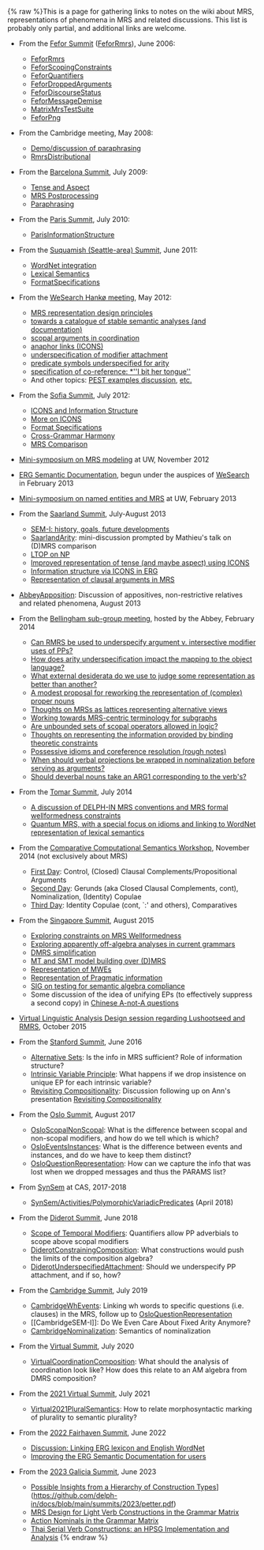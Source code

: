 {% raw %}This is a page for gathering links to notes on the wiki about MRS,
representations of phenomena in MRS and related discussions. This list
is probably only partial, and additional links are welcome.

- From the [Fefor Summit](https://delph-in.github.io/docs/summits/FeforTop) ([FeforRmrs](https://delph-in.github.io/docs/summits/FeforRmrs)), June
2006:
  
  - [FeforRmrs](https://delph-in.github.io/docs/summits/FeforRmrs)
  - [FeforScopingConstraints](https://delph-in.github.io/docs/summits/FeforScopingConstraints)
  - [FeforQuantifiers](https://delph-in.github.io/docs/summits/FeforQuantifiers)
  - [FeforDroppedArguments](https://delph-in.github.io/docs/summits/FeforDroppedArguments)
  - [FeforDiscourseStatus](https://delph-in.github.io/docs/summits/FeforDiscourseStatus)
  - [FeforMessageDemise](https://delph-in.github.io/docs/summits/FeforMessageDemise)
  - [MatrixMrsTestSuite](https://delph-in.github.io/docs/grammars/MatrixMrsTestSuite)
  - [FeforPng](https://delph-in.github.io/docs/summits/FeforPng)
- From the Cambridge meeting, May 2008:
  - [Demo/discussion of paraphrasing](https://delph-in.github.io/docs/tools/RmrsParaphrasing)
  - [RmrsDistributional](https://delph-in.github.io/docs/tools/RmrsDistributional)
- From the [Barcelona Summit](https://delph-in.github.io/docs/summits/BarcelonaTop), July 2009:
  
  - [Tense and Aspect](https://delph-in.github.io/docs/summits/BarcelonaSemantics)
  - [MRS Postprocessing](https://delph-in.github.io/docs/summits/BarcelonaPostprocessing)
  - [Paraphrasing](https://delph-in.github.io/docs/summits/BarcelonaParaphrasing)
- From the [Paris Summit](https://delph-in.github.io/docs/summits/ParisTop), July 2010:
  
  - [ParisInformationStructure](https://delph-in.github.io/docs/summits/ParisInformationStructure)
- From the [Suquamish (Seattle-area) Summit](https://delph-in.github.io/docs/summits/SuquamishTop), June 2011:
  
  - [WordNet integration](https://delph-in.github.io/docs/summits/SuquamishMRSWordNet)
  - [Lexical Semantics](https://delph-in.github.io/docs/summits/SuquamishLexSem)
  - [FormatSpecifications](https://delph-in.github.io/docs/tools/FormatSpecifications)
- From the [WeSearch Hankø meeting](/WeSearch/Hank%C3%B8Schedule), May
2012:
  
  - [MRS representation design
principles](https://delph-in.github.io/docs/garage/WeSearch_DesignPrinciples)
  - [towards a catalogue of stable semantic analyses (and
documentation)](https://delph-in.github.io/docs/garage/WeSearch_AnalysisCatalog)
  - [scopal arguments in coordination](https://delph-in.github.io/docs/garage/WeSearch_ScopalArgCoord)
  - [anaphor links (ICONS)](https://delph-in.github.io/docs/garage/WeSearch_ICONS)
  - [underspecification of modifier
attachment](https://delph-in.github.io/docs/garage/WeSearch_UnderspecifedAttachment)
  - [predicate symbols underspecified for
arity](https://delph-in.github.io/docs/garage/WeSearch_UnderspecifiedPreds)
  - [specification of co-reference: \*''I bit her
tongue''](https://delph-in.github.io/docs/garage/WeSearch_VariablePropertySharing)
  - And other topics: [PEST examples
discussion](https://delph-in.github.io/docs/garage/WeSearch_PestExamples),
[etc.](/WeSearch/Hank%C3%B8TheRest)
- From the [Sofia Summit](https://delph-in.github.io/docs/summits/SofiaTop), July 2012:
  
  - [ICONS and Information Structure](https://delph-in.github.io/docs/summits/SofiaICONS)
  - [More on ICONS](https://delph-in.github.io/docs/summits/SofiaIconsImplementation)
  - [Format Specifications](https://delph-in.github.io/docs/summits/SofiaMrsRfc)
  - [Cross-Grammar Harmony](https://delph-in.github.io/docs/summits/SofiaVpmHarmony)
  - [MRS Comparison](https://delph-in.github.io/docs/summits/SofiaMrsComparison)
- [Mini-symposium on MRS modeling](https://delph-in.github.io/docs/summits/RmrsLm) at UW, November 2012
- [ERG Semantic Documentation](https://delph-in.github.io/docs/erg/ErgSemantics), begun under the auspices
of [WeSearch](https://delph-in.github.io/docs/garage/WeSearch) in February 2013
- [Mini-symposium on named entities and MRS](https://delph-in.github.io/docs/summits/RmrsNes) at UW, February
2013
- From the [Saarland Summit](https://delph-in.github.io/docs/summits/SaarlandTop), July-August 2013
  
  - [SEM-I: history, goals, future developments](https://delph-in.github.io/docs/summits/SaarlandSemi)
  - [SaarlandArity](https://delph-in.github.io/docs/summits/SaarlandArity): mini-discussion prompted by
Mathieu's talk on (D)MRS comparison
  - [LTOP on NP](https://delph-in.github.io/docs/summits/SaarlandLtopDiscussion)
  - [Improved representation of tense (and maybe aspect) using
ICONS](https://delph-in.github.io/docs/summits/SaarlandTense)
  - [Information structure via ICONS in ERG](https://delph-in.github.io/docs/summits/SaarlandIconsErg)
  - [Representation of clausal arguments in
MRS](https://delph-in.github.io/docs/garage/SaarlandSententialArgument)
- [AbbeyApposition](https://delph-in.github.io/docs/summits/AbbeyApposition): Discussion of appositives,
non-restrictive relatives and related phenomena, August 2013
- From the [Bellingham sub-group meeting](https://delph-in.github.io/docs/summits/TheAbbey_Chrysalis2014),
hosted by the Abbey, February 2014
  
  - [Can RMRS be used to underspecify argument v. intersective
modifier uses of PPs?](https://delph-in.github.io/docs/summits/TheAbbey_Chrysalis2014PpAttachment)
  - [How does arity underspecification impact the mapping to the
object language?](https://delph-in.github.io/docs/summits/TheAbbey_Chrysalis2014Arity)
  - [What external desiderata do we use to judge some representation
as better than another?](https://delph-in.github.io/docs/summits/TheAbbey_Chrysalis2014WhatsThePoint)
  - [A modest proposal for reworking the representation of (complex)
proper nouns](https://delph-in.github.io/docs/summits/TheAbbey_Chrysalis2014ProperNouns)
  - [Thoughts on MRSs as lattices representing alternative
views](https://delph-in.github.io/docs/summits/TheAbbey_Chrysalis2014SchrodingerMrs)
  - [Working towards MRS-centric terminology for
subgraphs](https://delph-in.github.io/docs/summits/TheAbbey_Chrysalis2014Terminology)
  - [Are unbounded sets of scopal operators allowed in
logic?](https://delph-in.github.io/docs/summits/TheAbbey_Chrysalis2014OpenEndedPredicates)
  - [Thoughts on representing the information provided by binding
theoretic constraints](https://delph-in.github.io/docs/summits/TheAbbey_Chrysalis2014BindingTheory)
  - [Possessive idioms and coreference resolution (rough
notes)](https://delph-in.github.io/docs/summits/TheAbbey_Chrysalis2014PossessiveIdioms)
  - [When should verbal projections be wrapped in nominalization
before serving as
arguments?](https://delph-in.github.io/docs/summits/TheAbbey_Chrysalis2014Nominalization)
  - [Should deverbal nouns take an ARG1 corresponding to the
verb's?](https://delph-in.github.io/docs/summits/TheAbbey_Chrysalis2014DeverbalNouns)
- From the [Tomar Summit](https://delph-in.github.io/docs/summits/TomarSchedule), July 2014
  
  - [A discussion of DELPH-IN MRS conventions and MRS formal
wellformedness constraints](https://delph-in.github.io/docs/summits/TomarMrsWellformedness)
  - [Quantum MRS, with a special focus on idioms and linking to
WordNet representation of lexical semantics](https://delph-in.github.io/docs/summits/TomarQuantumMRS)
- From the [Comparative Computational Semantics
Workshop](https://delph-in.github.io/docs/garage/WeSearch_Ccs), November 2014 (not exclusively about MRS)
  
  - [First Day](https://delph-in.github.io/docs/garage/WeSearch_CcsDayOne): Control, (Closed) Clausal
Complements/Propositional Arguments
  - [Second Day](https://delph-in.github.io/docs/garage/WeSearch_CcsDayTwo): Gerunds (aka Closed Clausal
Complements, cont), Nominalization, (Identity) Copulae
  - [Third Day](https://delph-in.github.io/docs/garage/WeSearch_CcsDayTwo): Identity Copulae (cont, \`:'
and others), Comparatives
- From the [Singapore Summit](https://delph-in.github.io/docs/summits/SingaporeSchedule), August 2015
  
  - [Exploring constraints on MRS
Wellformedness](https://delph-in.github.io/docs/summits/SingaporeMrsWellformedness)
  - [Exploring apparently off-algebra analyses in current
grammars](https://delph-in.github.io/docs/summits/SingaporeHookOrthodoxy)
  - [DMRS simplification](https://delph-in.github.io/docs/summits/SingaporeDmrsSimplification)
  - [MT and SMT model building over (D)MRS](https://delph-in.github.io/docs/summits/SingaporeSmtModel)
  - [Representation of MWEs](https://delph-in.github.io/docs/summits/SingaporeRepresentingMwes)
  - [Representation of Pragmatic
information](https://delph-in.github.io/docs/summits/SingaporeRepresentingPragmatics)
  - [SIG on testing for semantic algebra
compliance](https://delph-in.github.io/docs/summits/SingaporeSemanticAlgebraCompliance)
  - Some discussion of the idea of unifying EPs (to effectively
suppress a second copy) in [Chinese A-not-A
questions](https://delph-in.github.io/docs/summits/LADChineseAnotA)
- [Virtual Linguistic Analysis Design session regarding Lushootseed
and RMRS](https://delph-in.github.io/docs/summits/LADLushootseedSemantics), October 2015
- From the [Stanford Summit](https://delph-in.github.io/docs/summits/StanfordSchedule), June 2016
  
  - [Alternative Sets](https://delph-in.github.io/docs/summits/StanfordAlternativeSets): Is the info in MRS
sufficient? Role of information structure?
  - [Intrinsic Variable
Principle](https://delph-in.github.io/docs/summits/StanfordCrowgeyIntrinsicVariableNotes): What happens
if we drop insistence on unique EP for each intrinsic variable?
  - [Revisiting Compositionality](https://delph-in.github.io/docs/summits/StanfordAlgebraAdditions):
Discussion following up on Ann's presentation [Revisiting
Compositionality](http://www.delph-in.net/2016/compositionality.pdf)
- From the [Oslo Summit](https://delph-in.github.io/docs/summits/OsloSchedule), August 2017
  
  - [OsloScopalNonScopal](https://delph-in.github.io/docs/summits/OsloScopalNonScopal): What is the
difference between scopal and non-scopal modifiers, and how do
we tell which is which?
  - [OsloEventsInstances](https://delph-in.github.io/docs/summits/OsloEventsInstances): What is the
difference between events and instances, and do we have to keep
them distinct?
  - [OsloQuestionRepresentation](https://delph-in.github.io/docs/summits/OsloQuestionRepresentation): How
can we capture the info that was lost when we dropped messages
and thus the PARAMS list?
- From [SynSem](https://delph-in.github.io/docs/summits/SynSem) at CAS, 2017-2018
  
  - [SynSem/Activities/PolymorphicVariadicPredicates](https://delph-in.github.io/docs/summits/SynSem_Activities_PolymorphicVariadicPredicates)
(April 2018)
- From the [Diderot Summit](https://delph-in.github.io/docs/summits/DiderotSchedule), June 2018
  
  - [Scope of Temporal
Modifiers](http://users.sussex.ac.uk/~johnca/summit-2018/scope.pdf):
Quantifiers allow PP adverbials to scope above scopal modifiers
  - [DiderotConstrainingComposition](https://delph-in.github.io/docs/summits/DiderotConstrainingComposition):
What constructions would push the limits of the composition
algebra?
  - [DiderotUnderspecifiedAttachment](https://delph-in.github.io/docs/summits/DiderotUnderspecifiedAttachment):
Should we underspecify PP attachment, and if so, how?
- From the [Cambridge Summit](https://delph-in.github.io/docs/summits/CambridgeSchedule), July 2019
  
  - [CambridgeWhEvents](https://delph-in.github.io/docs/summits/CambridgeWhEvents): Linking wh words to
specific questions (i.e. clauses) in the MRS, follow up to
[OsloQuestionRepresentation](https://delph-in.github.io/docs/summits/OsloQuestionRepresentation)
  - [[CambridgeSEM-I]]: Do We Even Care About Fixed Arity Anymore?
  - [CambridgeNominalization](https://delph-in.github.io/docs/summits/CambridgeNominalization): Semantics of
nominalization
- From the [Virtual Summit](https://delph-in.github.io/docs/summits/VirtualSchedule), July 2020
  
  - [VirtualCoordinationComposition](https://delph-in.github.io/docs/summits/VirtualCoordinationComposition):
What should the analysis of coordination look like? How does
this relate to an AM algebra from DMRS composition?
- From the [2021 Virtual Summit](https://delph-in.github.io/docs/summits/Virtual2021Schedule), July 2021
  
  - [Virtual2021PluralSemantics](https://delph-in.github.io/docs/summits/Virtual2021PluralSemantics):
How to relate morphosyntactic marking of plurality to semantic plurality?
- From the [2022 Fairhaven Summit](https://delph-in.github.io/docs/summits/Fairhaven2022Schedule), June 2022
  
  - [Discussion: Linking ERG lexicon and English WordNet](https://delph-in.github.io/docs/summits/Fairhaven2022-Linking-ERG-and-Wordnet)
  - [Improving the ERG Semantic Documentation for users](https://delph-in.github.io/docs/summits/Fairhaven2022-ERG-docs)
- From the [2023 Galicia Summit](https://delph-in.github.io/docs/summits/GaliciaSchedule), June 2023
  
  - [Possible Insights from a Hierarchy of Construction Types](https://github.com/delph-in/docs/blob/main/summits/2023/petter.pdf)](https://github.com/delph-in/docs/blob/main/summits/2023/petter.pdf)
  - [MRS Design for Light Verb Constructions in the Grammar Matrix](https://delph-in.github.io/docs/summits/GaliciaMrsLvc)
  - [Action Nominals in the Grammar Matrix](https://delph-in.github.io/docs/summits/GaliciaNominalization)
  - [Thai Serial Verb Constructions: an HPSG Implementation and Analysis](https://delph-in.github.io/docs/summits/GaliciaThaiSvc)
<update date omitted for speed>{% endraw %}